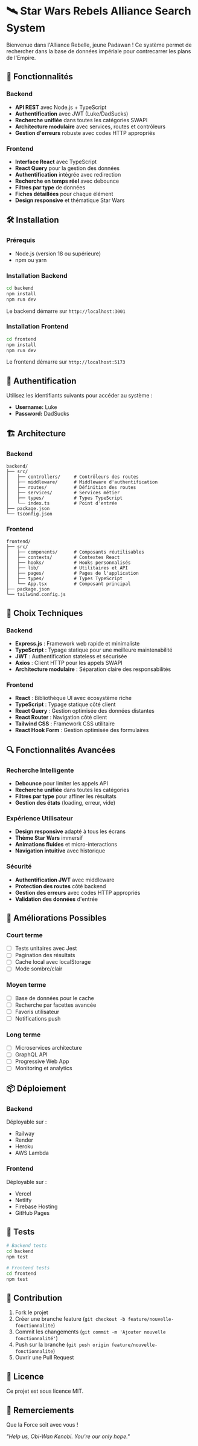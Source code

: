 # 🛰️ Star Wars Rebels Alliance Search System

Bienvenue dans l'Alliance Rebelle, jeune Padawan ! Ce système permet de rechercher dans la base de données impériale pour contrecarrer les plans de l'Empire.

## 🚀 Fonctionnalités

### Backend
- **API REST** avec Node.js + TypeScript
- **Authentification** avec JWT (Luke/DadSucks)
- **Recherche unifiée** dans toutes les catégories SWAPI
- **Architecture modulaire** avec services, routes et contrôleurs
- **Gestion d'erreurs** robuste avec codes HTTP appropriés

### Frontend
- **Interface React** avec TypeScript
- **React Query** pour la gestion des données
- **Authentification** intégrée avec redirection
- **Recherche en temps réel** avec debounce
- **Filtres par type** de données
- **Fiches détaillées** pour chaque élément
- **Design responsive** et thématique Star Wars

## 🛠️ Installation

### Prérequis
- Node.js (version 18 ou supérieure)
- npm ou yarn

### Installation Backend
```bash
cd backend
npm install
npm run dev
```

Le backend démarre sur `http://localhost:3001`

### Installation Frontend
```bash
cd frontend
npm install
npm run dev
```

Le frontend démarre sur `http://localhost:5173`

## 🔐 Authentification

Utilisez les identifiants suivants pour accéder au système :
- **Username:** Luke
- **Password:** DadSucks

## 🏗️ Architecture

### Backend
```
backend/
├── src/
│   ├── controllers/     # Contrôleurs des routes
│   ├── middleware/      # Middleware d'authentification
│   ├── routes/          # Définition des routes
│   ├── services/        # Services métier
│   ├── types/           # Types TypeScript
│   └── index.ts         # Point d'entrée
├── package.json
└── tsconfig.json
```

### Frontend
```
frontend/
├── src/
│   ├── components/      # Composants réutilisables
│   ├── contexts/        # Contextes React
│   ├── hooks/           # Hooks personnalisés
│   ├── lib/             # Utilitaires et API
│   ├── pages/           # Pages de l'application
│   ├── types/           # Types TypeScript
│   └── App.tsx          # Composant principal
├── package.json
└── tailwind.config.js
```

## 🎯 Choix Techniques

### Backend
- **Express.js** : Framework web rapide et minimaliste
- **TypeScript** : Typage statique pour une meilleure maintenabilité
- **JWT** : Authentification stateless et sécurisée
- **Axios** : Client HTTP pour les appels SWAPI
- **Architecture modulaire** : Séparation claire des responsabilités

### Frontend
- **React** : Bibliothèque UI avec écosystème riche
- **TypeScript** : Typage statique côté client
- **React Query** : Gestion optimisée des données distantes
- **React Router** : Navigation côté client
- **Tailwind CSS** : Framework CSS utilitaire
- **React Hook Form** : Gestion optimisée des formulaires

## 🔍 Fonctionnalités Avancées

### Recherche Intelligente
- **Debounce** pour limiter les appels API
- **Recherche unifiée** dans toutes les catégories
- **Filtres par type** pour affiner les résultats
- **Gestion des états** (loading, erreur, vide)

### Expérience Utilisateur
- **Design responsive** adapté à tous les écrans
- **Thème Star Wars** immersif
- **Animations fluides** et micro-interactions
- **Navigation intuitive** avec historique

### Sécurité
- **Authentification JWT** avec middleware
- **Protection des routes** côté backend
- **Gestion des erreurs** avec codes HTTP appropriés
- **Validation des données** d'entrée

## 🚀 Améliorations Possibles

### Court terme
- [ ] Tests unitaires avec Jest
- [ ] Pagination des résultats
- [ ] Cache local avec localStorage
- [ ] Mode sombre/clair

### Moyen terme
- [ ] Base de données pour le cache
- [ ] Recherche par facettes avancée
- [ ] Favoris utilisateur
- [ ] Notifications push

### Long terme
- [ ] Microservices architecture
- [ ] GraphQL API
- [ ] Progressive Web App
- [ ] Monitoring et analytics

## 📦 Déploiement

### Backend
Déployable sur :
- Railway
- Render
- Heroku
- AWS Lambda

### Frontend
Déployable sur :
- Vercel
- Netlify
- Firebase Hosting
- GitHub Pages

## 🧪 Tests

```bash
# Backend tests
cd backend
npm test

# Frontend tests
cd frontend
npm test
```

## 🤝 Contribution

1. Fork le projet
2. Créer une branche feature (`git checkout -b feature/nouvelle-fonctionnalite`)
3. Commit les changements (`git commit -m 'Ajouter nouvelle fonctionnalité'`)
4. Push sur la branche (`git push origin feature/nouvelle-fonctionnalite`)
5. Ouvrir une Pull Request

## 📜 Licence

Ce projet est sous licence MIT.

## 🖖 Remerciements

Que la Force soit avec vous !

*"Help us, Obi-Wan Kenobi. You're our only hope."*